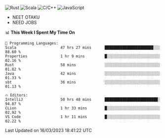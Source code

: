 ![Rust](https://img.shields.io/badge/Rust-000000?style=flat-square&logo=rust&logoColor=white)
![Scala](https://img.shields.io/badge/Scala-DC322F?style=flat-square&logo=Scala)
![C/C++](https://img.shields.io/badge/C++-00599c?style=flat-square&logo=C%2B%2B)
![JavaScript](https://img.shields.io/badge/JavaScript-323330?style=flat-square&logo=javascript&logoColor=F7DF1E)

- NEET OTAKU
- NEED JOBS

<!--START_SECTION:waka-->
📊 **This Week I Spent My Time On** 

```text
💬 Programming Languages: 
Scala                    47 hrs 27 mins      ██████████████████████░░░   88.60 % 
Properties               1 hr 9 mins         █░░░░░░░░░░░░░░░░░░░░░░░░   02.16 % 
Rust                     58 mins             ░░░░░░░░░░░░░░░░░░░░░░░░░   01.82 % 
Java                     42 mins             ░░░░░░░░░░░░░░░░░░░░░░░░░   01.33 % 
sbt                      36 mins             ░░░░░░░░░░░░░░░░░░░░░░░░░   01.13 % 

🔥 Editors: 
IntelliJ                 50 hrs 48 mins      ████████████████████████░   94.87 % 
CLion                    1 hr 33 mins        █░░░░░░░░░░░░░░░░░░░░░░░░   02.92 % 
VS Code                  1 hr 11 mins        █░░░░░░░░░░░░░░░░░░░░░░░░   02.22 % 
```


 Last Updated on 16/03/2023 18:41:22 UTC
<!--END_SECTION:waka-->
